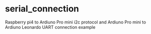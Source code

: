 # serial_connection
Raspberry pi4 to Ardiuno Pro mini i2c protocol and Ardiuno Pro mini to Ardiuno Leonardo UART connection example
